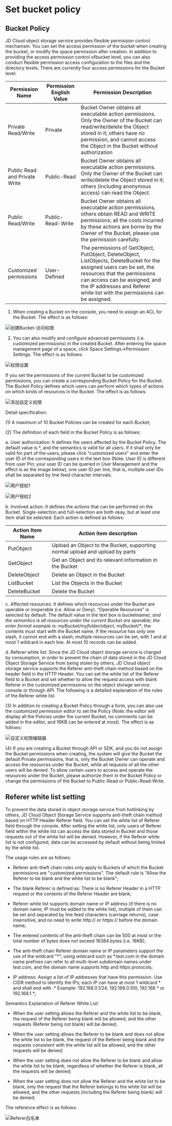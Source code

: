 # Set bucket policy

## Bucket Policy

JD Cloud object storage service provides flexible permission control mechanism. You can set the access permission of the bucket when creating the bucket, or modify the space permission after creation. In addition to providing the access permission control ofbucket level, you can also conduct flexible permission access configuration to the files and the directory levels. There are currently four access permissions for the Bucket level:

|Permission Name|Permission English Value|Permission Description|
|-|-|-|
|Private Read/Write|Private|Bucket Owner obtains all executable action permissions. Only the Owner of the Bucket can read/write/delete the Object stored in it; others have no permission, and cannot access the Object in the Bucket without authorization|
|Public Read and Private Write|Public-Read|Bucket Owner obtains all executable action permissions. Only the Owner of the Bucket can write/delete the Object stored in it; others (including anonymous access) can read the Object. |
|Public Read/Write|Public-Read-Write|Bucket Owner obtains all executable action permissions, others obtain READ and WRITE permissions; all the costs incurred by these actions are borne by the Owner of the Bucket, please use the permission carefully. |
Customized permissions|User-Defined|The permissions of GetObject, PutObject, DeleteObject, ListObjects, DeleteBucket for the assigned users can be set, the resources that the permissions can access can be assigned, and the IP addresses and Referer white list with the permissions can be assigned.|

1. When creating a Bucket on the console, you need to assign an ACL for the Bucket. The effect is as follows:

![创建Bucket-访问权限](https://github.com/jdcloudcom/cn/blob/edit/image/Object-Storage-Service/OSS-030.png)

2. You can also modify and configure advanced permissions (i.e. customized permissions) in the created Bucket. After entering the space management page of a space, click Space Settings->Permission Settings. The effect is as follows:

![权限设置](https://github.com/jdcloudcom/cn/blob/edit/image/Object-Storage-Service/OSS-031.png)

If you set the permissions of the current Bucket to be customized permissions, you can create a corresponding Bucket Policy for the Bucket. The Bucket Policy defines which users can perform which types of actions on which kinds of resources in the Bucket. The effect is as follows:

![添加自定义权限](https://github.com/jdcloudcom/cn/blob/edit/image/Object-Storage-Service/OSS-032.png)

Detail specification:

(1) A maximum of 10 Bucket Policies can be created for each Bucket;

(2) The definition of each field in the Bucket Policy is as follows:

a. User authorization: It defines the users affected by the Bucket Policy. The default value is *, and the semantics is valid for all users. If it shall only be valid for part of the users, please click “customized users" and enter the user ID of the corresponding users in the text box (Note: User ID is different from user Pin; your user ID can be queried in User Management and the effect is as the image below), one user ID per line, that is, multiple user IDs shall be separated by line feed character intervals.

![用户授权1](https://github.com/jdcloudcom/cn/blob/edit/image/Object-Storage-Service/OSS-033.png)

![用户授权2](https://github.com/jdcloudcom/cn/blob/edit/image/Object-Storage-Service/OSS-034.png)

b. Involved action: It defines the actions that can be performed on the Bucket. Single-selection and full-selection are both okay, but at least one item shall be selected. Each action is defined as follows:

|Action Item Name|Action item description|
|-|-|
|PutObject|Upload an Object to the Bucket, supporting normal upload and upload by parts|
|GetObject|Get an Object and its relevant information in the Bucket|
|DeleteObject|Delete an Object in the Bucket|
|ListBucket|List the Objects in the Bucket|
|DeleteBucket|Delete the Bucket|

c. Affected resources: It defines which resources under the Bucket are operable or inoperable (i.e. Allow or Deny). “Operable Resources” is selected by default. The default value in the text box is bucketname/*, and the semantics is all resources under the current Bucket are operable; the enter format example is: myBucket/myfolder/object*, myBucket/*; the contents must start with the Bucket name. If the resource has only one slash, it cannot end with a slash; multiple resources can be set, with 1 and at most 1 wildcard in each line. At most 10 records can be added.

d. Referer white list: Since the JD Cloud object storage service is charged by consumption, in order to prevent the chain of data stored in the JD Cloud Object Storage Service from being stolen by others, JD Cloud object storage service supports the Referer anti-theft chain method based on the header field in the HTTP Header. You can set the white list of the Referer field to a Bucket and set whether to allow the request access with blank Referer in the customized permissions on the object storage service console or through API. The following is a detailed explanation of the rules of the Referer white list.

(3) In addition to creating a Bucket Policy through a form, you can also use the customized permission editor to set the Policy (Note: the editor will display all the Policies under the current Bucket, no comments can be added in the editor, and 16KB can be entered at most). The effect is as follows:

![自定义权限编辑器](https://github.com/jdcloudcom/cn/blob/edit/image/Object-Storage-Service/OSS-035.png)

(4) If you are creating a Bucket through API or SDK, and you do not assign the Bucket permissions when creating, the system will give the Bucket the default Private permissions, that is, only the Bucket Owner can operate and access the resources under the Bucket, while all requests of all the other users will be denied. To allow certain users to access and operate the resources under the Bucket, please authorize them in the Bucket Policy or change the permissions of the Bucket to Public-Read or Public-Read-Write.

## Referer white list setting

To prevent the data stored in object storage service from hotlinking by others, JD Cloud Object Storage Service supports anti-theft chain method based on HTTP Header Referer field. You can set the white list of Referer field through the console. After setting the white list, only users of Referer field within the white list can access the data stored in Bucket and those requests out of the white list will be denied. However, if the Referer white list is not configured, data can be accessed by default without being limited by the white list.

The usage rules are as follows:

* Referer anti-theft chain rules only apply to Buckets of which the Bucket permissions are "customized permissions". The default rule is "Allow the Referer to be blank and the white list to be blank";

* The blank Referer is defined as: There is no Referer Header in a HTTP request or the contents of the Referer Header are blank;

* Referer white list supports domain name or IP address (if there is no domain name, IP must be added to the white list), multiple of them can be set and separated by line feed characters (carriage returns), case insensitive, and no need to write http:// or https:// before the domain name;

* The entered contents of the anti-theft chain can be 500 at most or the total number of bytes does not exceed 16384 bytes (i.e. 16KB);

* The anti-theft chain Referer domain name or IP parameters support the use of the wildcard "*”; using wildcard such as *.test.com in the domain name prefixes can refer to all multi-level subdomain names under test.com, and the domain name supports http and https protocols;

* IP address: Assign a list of IP addresses that have this permission. Use CIDR method to identify the IPs; each IP can have at most 1 wildcard * and shall end with .* Example: 192.168.0.1/24, 192.168.0.100, 192.168.* or 192.168.1.*;

Semantics Explanation of Referer White List:

* When the user setting allows the Referer and the white list to be blank, the request of the Referer being blank will be allowed, and the other requests (Referer being not blank) will be denied;

* When the user setting allows the Referer to be blank and does not allow the white list to be blank, the request of the Referer being blank and the requests consistent with the white list will be allowed, and the other requests will be denied;

* When the user setting does not allow the Referer to be blank and allow the white list to be blank, regardless of whether the Referer is blank, all the requests will be denied;

* When the user setting does not allow the Referer and the white list to be blank, only the request that the Referer belongs to the white list will be allowed, and the other requests (including the Referer being blank) will be denied;

The reference effect is as follows:

![Referer白名单](https://github.com/jdcloudcom/cn/blob/edit/image/Object-Storage-Service/OSS-036.png)

